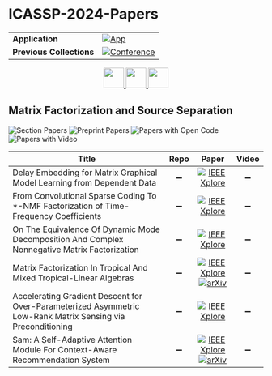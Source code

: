 # ICASSP-2024-Papers

<table>
    <tr>
        <td><strong>Application</strong></td>
        <td>
            <a href="https://huggingface.co/spaces/DmitryRyumin/NewEraAI-Papers" style="float:left;">
                <img src="https://img.shields.io/badge/🤗-NewEraAI--Papers-FFD21F.svg" alt="App" />
            </a>
        </td>
    </tr>
    <tr>
        <td><strong>Previous Collections</strong></td>
        <td>
            <a href="https://github.com/DmitryRyumin/ICASSP-2023-24-Papers/blob/main/README_2023.md">
                <img src="http://img.shields.io/badge/ICASSP-2023-0073AE.svg" alt="Conference">
            </a>
        </td>
    </tr>
</table>

<div align="center">
    <a href="https://github.com/DmitryRyumin/ICASSP-2023-24-Papers/blob/main/sections/2024/main/IVMSP-P9.md">
        <img src="https://cdn.jsdelivr.net/gh/DmitryRyumin/NewEraAI-Papers@main/images/left.svg" width="40" alt="" />
    </a>
    <a href="https://github.com/DmitryRyumin/ICASSP-2023-24-Papers/">
        <img src="https://cdn.jsdelivr.net/gh/DmitryRyumin/NewEraAI-Papers@main/images/home.svg" width="40" alt="" />
    </a>
    <a href="https://github.com/DmitryRyumin/ICASSP-2023-24-Papers/blob/main/sections/2024/main/AASP-P8.md">
        <img src="https://cdn.jsdelivr.net/gh/DmitryRyumin/NewEraAI-Papers@main/images/right.svg" width="40" alt="" />
    </a>
</div>

## Matrix Factorization and Source Separation

![Section Papers](https://img.shields.io/badge/Section%20Papers-0-42BA16) ![Preprint Papers](https://img.shields.io/badge/Preprint%20Papers-0-b31b1b) ![Papers with Open Code](https://img.shields.io/badge/Papers%20with%20Open%20Code-0-1D7FBF) ![Papers with Video](https://img.shields.io/badge/Papers%20with%20Video-0-FF0000)

| **Title** | **Repo** | **Paper** | **Video** |
|-----------|:--------:|:---------:|:---------:|
| Delay Embedding for Matrix Graphical Model Learning from Dependent Data | :heavy_minus_sign: | [![IEEE Xplore](https://img.shields.io/badge/IEEE-10447097-E4A42C.svg)](https://ieeexplore.ieee.org/document/10447097) | :heavy_minus_sign: |
| From Convolutional Sparse Coding To *-NMF Factorization of Time-Frequency Coefficients | :heavy_minus_sign: | [![IEEE Xplore](https://img.shields.io/badge/IEEE-10447466-E4A42C.svg)](https://ieeexplore.ieee.org/document/10447466) | :heavy_minus_sign: |
| On The Equivalence Of Dynamic Mode Decomposition And Complex Nonnegative Matrix Factorization | :heavy_minus_sign: | [![IEEE Xplore](https://img.shields.io/badge/IEEE-10448067-E4A42C.svg)](https://ieeexplore.ieee.org/document/10448067) | :heavy_minus_sign: |
| Matrix Factorization In Tropical And Mixed Tropical-Linear Algebras | :heavy_minus_sign: | [![IEEE Xplore](https://img.shields.io/badge/IEEE-10446164-E4A42C.svg)](https://ieeexplore.ieee.org/document/10446164) <br/> [![arXiv](https://img.shields.io/badge/arXiv-2309.13914-b31b1b.svg)](https://arxiv.org/abs/2309.13914) | :heavy_minus_sign: |
| Accelerating Gradient Descent for Over-Parameterized Asymmetric Low-Rank Matrix Sensing via Preconditioning | :heavy_minus_sign: | [![IEEE Xplore](https://img.shields.io/badge/IEEE-10446187-E4A42C.svg)](https://ieeexplore.ieee.org/document/10446187) | :heavy_minus_sign: |
| Sam: A Self-Adaptive Attention Module For Context-Aware Recommendation System | :heavy_minus_sign: | [![IEEE Xplore](https://img.shields.io/badge/IEEE-10447147-E4A42C.svg)](https://ieeexplore.ieee.org/document/10447147) <br/> [![arXiv](https://img.shields.io/badge/arXiv-2110.00452-b31b1b.svg)](https://arxiv.org/abs/2110.00452) | :heavy_minus_sign: |


